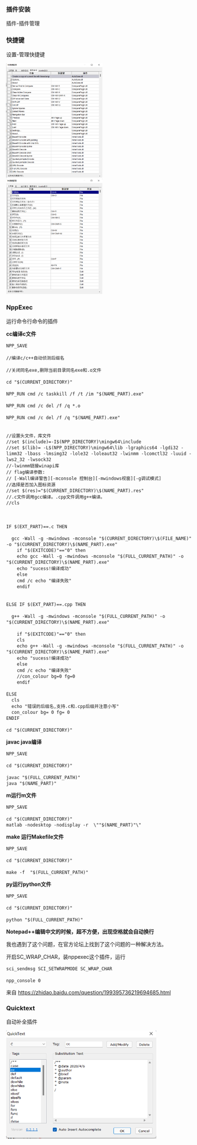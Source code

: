 

### 插件安装

插件-插件管理



### 快捷键

设置-管理快捷键

<img src="Noepad.assets/image-20220406111456745.png" style="zoom: 33%;" />        <img src="Noepad.assets/image-20220406111524440.png" style="zoom: 33%;" /> 



### NppExec

运行命令行命令的插件



**cc编译c文件**

```
NPP_SAVE

//编译c/c++自动侦测后缀名

//关闭同名exe,删除当前目录同名exe和.o文件

cd "$(CURRENT_DIRECTORY)"

NPP_RUN cmd /c taskkill /f /t /im "$(NAME_PART).exe"

NPP_RUN cmd /c del /f /q *.o

NPP_RUN cmd /c del /f /q "$(NAME_PART).exe"


//设置头文件，库文件
//set $(include)=-I$(NPP_DIRECTORY)\mingw64\include 
//set $(lib)= -L$(NPP_DIRECTORY)\mingw64\lib -lgraphics64 -lgdi32 -limm32 -lbass -lmsimg32 -lole32 -loleaut32 -lwinmm -lcomctl32 -luuid -lws2_32 -lwsock32
//-lwinmm链接winapi库
// flag编译参数:
// [-Wall编译警告][-mconsole 控制台][-mwindows视窗][-g调试模式]
//选择是否加入图标资源
//set $(res)="$(CURRENT_DIRECTORY)\$(NAME_PART).res"
//.c文件调用gcc编译。.cpp文件调用g++编译。
//cls

 

IF $(EXT_PART)==.c THEN

  gcc -Wall -g -mwindows -mconsole "$(CURRENT_DIRECTORY)\$(FILE_NAME)" -o "$(CURRENT_DIRECTORY)\$(NAME_PART).exe"
​    if "$(EXITCODE)"=="0" then
​    echo gcc -Wall -g -mwindows -mconsole "$(FULL_CURRENT_PATH)" -o "$(CURRENT_DIRECTORY)\$(NAME_PART).exe"
​    echo "sucess!编译成功"
​    else
​    cmd /c echo "编译失败"
​    endif


ELSE IF $(EXT_PART)==.cpp THEN

  g++ -Wall -g -mwindows -mconsole "$(FULL_CURRENT_PATH)" -o "$(CURRENT_DIRECTORY)\$(NAME_PART).exe"
  
​    if "$(EXITCODE)"=="0" then
​    cls
​    echo g++ -Wall -g -mwindows -mconsole "$(FULL_CURRENT_PATH)" -o "$(CURRENT_DIRECTORY)\$(NAME_PART).exe"
​    echo "sucess!编译成功"
​    else
​    cmd /c echo "编译失败"
​    //con_colour bg=0 fg=0
​    endif

ELSE
  cls
  echo "错误的后缀名,支持.c和.cpp后缀并注意小写"
  con_colour bg= 0 fg= 0
ENDIF

cd "$(CURRENT_DIRECTORY)"
```



**javac java编译** 

```
NPP_SAVE 

cd "$(CURRENT_DIRECTORY)"

javac "$(FULL_CURRENT_PATH)"
java "$(NAME_PART)"
```



 **m运行m文件** 

```
NPP_SAVE 

cd "$(CURRENT_DIRECTORY)"
matlab -nodesktop -nodisplay -r  \""$(NAME_PART)"\"
```



**make 运行Makefile文件** 

```
NPP_SAVE 

cd "$(CURRENT_DIRECTORY)"

make -f  "$(FULL_CURRENT_PATH)"
```



**py运行python文件** 

```
NPP_SAVE 

cd "$(CURRENT_DIRECTORY)"

python "$(FULL_CURRENT_PATH)"
```





**Notepad++编辑中文的时候，超不方便，出现空格就会自动换行** 

我也遇到了这个问题，在官方论坛上找到了这个问题的一种解决方法。

开启SC_WRAP_CHAR，装nppexec这个插件，运行

```
sci_sendmsg SCI_SETWRAPMODE SC_WRAP_CHAR

npp_console 0
```

来自 <https://zhidao.baidu.com/question/199395736219694685.html> 

 

### Quicktext

自动补全插件

<img src="Noepad.assets/image-20220406110043678.png" style="zoom:67%;" /> 



